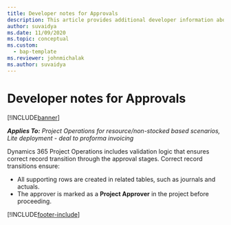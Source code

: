 ```yaml
---
title: Developer notes for Approvals
description: This article provides additional developer information about working with approvals.
author: suvaidya
ms.date: 11/09/2020
ms.topic: conceptual
ms.custom: 
  - bap-template
ms.reviewer: johnmichalak
ms.author: suvaidya
---
```


# Developer notes for Approvals

[!INCLUDE[banner](../includes/banner.md)]

_**Applies To:** Project Operations for resource/non-stocked based scenarios, Lite deployment - deal to proforma invoicing_

Dynamics 365 Project Operations includes validation logic that ensures correct record transition through the approval stages. Correct record transitions ensure: 

  - All supporting rows are created in related tables, such as journals and actuals.
  - The approver is marked as a **Project Approver** in the project before proceeding.


[!INCLUDE[footer-include](../includes/footer-banner.md)]
